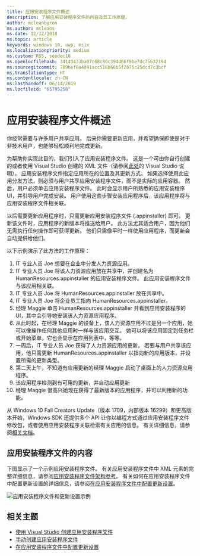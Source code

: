 ```yaml
---
title: 应用安装程序文件概述
description: 了解应用安装程序文件的内容及其工作原理。
author: mcleanbyron
ms.author: mcleans
ms.date: 12/12/2018
ms.topic: article
keywords: windows 10, uwp, msix
ms.localizationpriority: medium
ms.custom: RS5, seodec18
ms.openlocfilehash: 34143433ba07c68c86c394466f9be7dc75632194
ms.sourcegitcommit: 789bef8a4d41acc516b66b5f2675c25dcd7c3bcf
ms.translationtype: HT
ms.contentlocale: zh-CN
ms.lasthandoff: 06/14/2019
ms.locfileid: "65795258"
---
```

# <a name="app-installer-file-overview"></a>应用安装程序文件概述

你经常需要与许多用户共享应用。 后来你需要更新应用，并希望确保即使是对于非技术用户，也能够轻松顺利地完成更新。

为帮助你实现此目的，我们引入了应用安装程序文件。 这是一个可由你自行创建的或者使用 Visual Studio 创建的 XML 文件（请参阅[此处](create-appinstallerfile-vs.md)的 Visual Studio 说明）。 应用安装程序文件指定应用所在的位置及其更新方式。 如果选择使用此应用分发方法，则必须与用户共享应用安装程序文件，而不是实际的应用容器。 然后，用户必须单击应用安装程序文件。 此时会显示用户所熟悉的应用安装程序 UI，并引导用户完成安装。  用户使用这些步骤安装应用程序后，该应用程序将与应用安装程序文件相关联。  

以后需要更新应用程序时，只需更新应用安装程序文件 (.appinstaller) 即可。 更新该文件时，应用程序的新版本将推送给用户。 此方法尤其适合用户，因为他们无需执行任何操作即可获得更新。 他们只需像平时一样使用应用程序，而更新会自动提供给他们。

以下示例演示了此方法的工作原理：

1. IT 专业人员 Joe 想要在企业中分发人力资源应用。
2. IT 专业人员 Joe 将该人力资源应用放在共享中，并创建名为 HumanResources.appinstaller 的应用安装程序文件。 此应用安装程序文件与该应用相关联。
3. IT 专业人员 Joe 将 HumanResources.appinstaller 放在共享中。
4. IT 专业人员 Joe 将企业员工指向 HumanResources.appinstaller。
5. 经理 Maggie 单击 HumanResources.appinstaller 并看到应用安装程序的 UI，其中会引导她安装该人力资源应用程序。
6. 从此时起，在经理 Maggie 的设备上，该人力资源应用不过是另一个应用，她可以像操作任何其他应用时一样与该应用交互。 她可以将该应用固定到任务栏或开始菜单，它也会显示在应用列表中，等等。
7. 一周后，IT 专业人员 Joe 获得了人力资源应用的更新。 若要与用户共享该应用，他只需更新 HumanResources.appinstaller 以指向新的应用版本，并设置所需的更新类型。
8. 第二天上午，不知道有应用更新的经理 Maggie 启动了桌面上的人力资源应用程序。
9. 该应用程序检测到有可用的更新，并自动应用更新
10. 经理 Maggie 很高兴她现在获得了最新版本的应用程序，并可以利用新的功能。

从 Windows 10 Fall Creators Update（版本 1709，内部版本 16299）和更高版本开始，Windows SDK 还提供多个 API 让你以编程方式通过应用安装程序文件修改包，或者使用应用安装程序关联检索有关应用的信息。 有关详细信息，请参阅[相关文档](app-installer-documentation.md)。

## <a name="contents-of-the-app-installer-file"></a>应用安装程序文件的内容

下图显示了一个示例应用安装程序文件。 有关应用安装程序文件中 XML 元素的完整详细信息，请参阅[应用安装程序文件架构参考](https://docs.microsoft.com/uwp/schemas/appinstallerschema/schema-root)。 有关如何在应用安装程序文件中配置更新设置的详细信息，请参阅[在应用安装程序文件中配置更新设置](update-settings.md)。

![应用安装程序文件和更新设置示例](images/App-Installer-File-Update.png)

## <a name="related-topics"></a>相关主题

* [使用 Visual Studio 创建应用安装程序文件](create-appinstallerfile-vs.md)
* [手动创建应用安装程序文件](how-to-create-appinstaller-file.md)
* [在应用安装程序文件中配置更新设置](update-settings.md)
